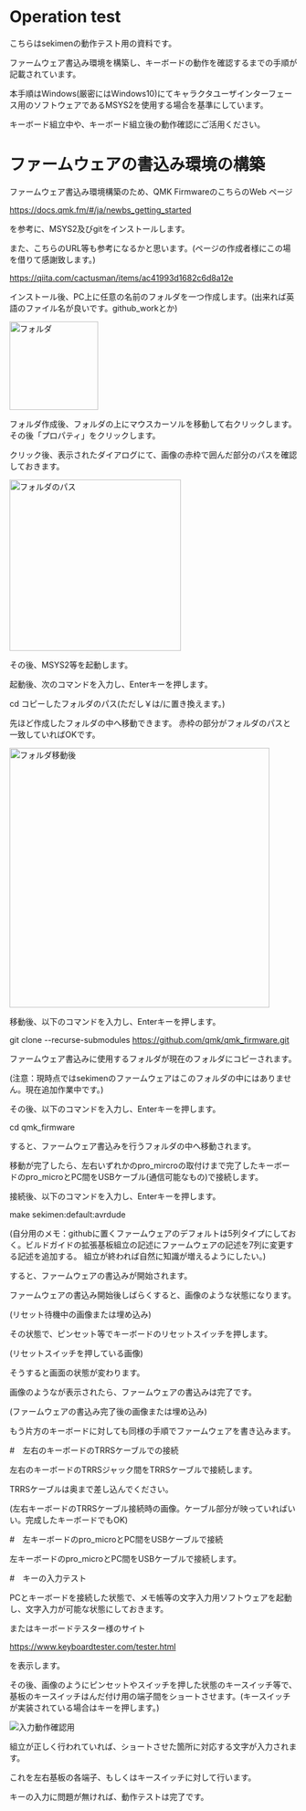 # Operation test
こちらはsekimenの動作テスト用の資料です。

ファームウェア書込み環境を構築し、キーボードの動作を確認するまでの手順が記載されています。

本手順はWindows(厳密にはWindows10)にてキャラクタユーザインターフェース用のソフトウェアであるMSYS2を使用する場合を基準にしています。

キーボード組立中や、キーボード組立後の動作確認にご活用ください。

# ファームウェアの書込み環境の構築

ファームウェア書込み環境構築のため、QMK FirmwareのこちらのWeb ページ

https://docs.qmk.fm/#/ja/newbs_getting_started

を参考に、MSYS2及びgitをインストールします。

また、こちらのURL等も参考になるかと思います。(ページの作成者様にこの場を借りて感謝致します。)

https://qiita.com/cactusman/items/ac41993d1682c6d8a12e

インストール後、PC上に任意の名前のフォルダを一つ作成します。(出来れば英語のファイル名が良いです。github_workとか)

<img width="155" alt="フォルダ" src="https://user-images.githubusercontent.com/54104281/88303108-94214c80-cd41-11ea-957e-8696f901dc56.png">

フォルダ作成後、フォルダの上にマウスカーソルを移動して右クリックします。その後「プロパティ」をクリックします。

クリック後、表示されたダイアログにて、画像の赤枠で囲んだ部分のパスを確認しておきます。

<img width="300" alt="フォルダのパス" src="https://user-images.githubusercontent.com/54104281/88304171-e3b44800-cd42-11ea-993a-4b857d0bba86.png">

その後、MSYS2等を起動します。

起動後、次のコマンドを入力し、Enterキーを押します。

cd コピーしたフォルダのパス(ただし￥は/に置き換えます。)

先ほど作成したフォルダの中へ移動できます。
赤枠の部分がフォルダのパスと一致していればOKです。

<img width="455" alt="フォルダ移動後" src="https://user-images.githubusercontent.com/54104281/88305963-18c19a00-cd45-11ea-8134-c1be2137aa82.png">

移動後、以下のコマンドを入力し、Enterキーを押します。

git clone --recurse-submodules https://github.com/qmk/qmk_firmware.git

ファームウェア書込みに使用するフォルダが現在のフォルダにコピーされます。

(注意：現時点ではsekimenのファームウェアはこのフォルダの中にはありません。現在追加作業中です。)

その後、以下のコマンドを入力し、Enterキーを押します。

cd qmk_firmware

すると、ファームウェア書込みを行うフォルダの中へ移動されます。

移動が完了したら、左右いずれかのpro_mircroの取付けまで完了したキーボードのpro_microとPC間をUSBケーブル(通信可能なもの)で接続します。

接続後、以下のコマンドを入力し、Enterキーを押します。

make sekimen:default:avrdude

(自分用のメモ：githubに置くファームウェアのデフォルトは5列タイプにしておく。ビルドガイドの拡張基板組立の記述にファームウェアの記述を7列に変更する記述を追加する。
 組立が終われば自然に知識が増えるようにしたい。)

すると、ファームウェアの書込みが開始されます。

ファームウェアの書込み開始後しばらくすると、画像のような状態になります。

(リセット待機中の画像または埋め込み)

その状態で、ピンセット等でキーボードのリセットスイッチを押します。

(リセットスイッチを押している画像)

そうすると画面の状態が変わります。

画像のようなが表示されたら、ファームウェアの書込みは完了です。

(ファームウェアの書込み完了後の画像または埋め込み)

もう片方のキーボードに対しても同様の手順でファームウェアを書き込みます。

#　左右のキーボードのTRRSケーブルでの接続

左右のキーボードのTRRSジャック間をTRRSケーブルで接続します。

TRRSケーブルは奥まで差し込んでください。

(左右キーボードのTRRSケーブル接続時の画像。ケーブル部分が映っていればいい。完成したキーボードでもOK)

#　左キーボードのpro_microとPC間をUSBケーブルで接続

左キーボードのpro_microとPC間をUSBケーブルで接続します。

#　キーの入力テスト

PCとキーボードを接続した状態で、メモ帳等の文字入力用ソフトウェアを起動し、文字入力が可能な状態にしておきます。

またはキーボードテスター様のサイト

https://www.keyboardtester.com/tester.html

を表示します。

その後、画像のようにピンセットやスイッチを押した状態のキースイッチ等で、基板のキースイッチはんだ付け用の端子間をショートさせます。(キースイッチが実装されている場合はキーを押します。)

![入力動作確認用](https://user-images.githubusercontent.com/54104281/88373551-ffffc580-cdd2-11ea-85f6-d4032195b3a9.png)

組立が正しく行われていれば、ショートさせた箇所に対応する文字が入力されます。

これを左右基板の各端子、もしくはキースイッチに対して行います。

キーの入力に問題が無ければ、動作テストは完了です。
